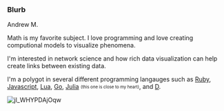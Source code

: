 ### Blurb

Andrew M.

Math is my favorite subject. I love programming and love creating computional models to visualize phenomena.

I'm interested in network science and how rich data visualization can help create links between existing data. 

I'm a polygot in several different programming langauges such as [Ruby](https://www.ruby-lang.org/en/), [Javascript](https://www.javascript.com/), [Lua](http://www.lua.org/), [Go](https://golang.org/), [Julia](https://julialang.org/) <sub><sup>(this one is close to my heart)</sub></sup>, and [D](https://dlang.org/). 


![jl_WHYPDAjOqw](https://user-images.githubusercontent.com/80171682/161931901-80514ada-a385-4201-94fe-fdb85f7067a5.gif)
